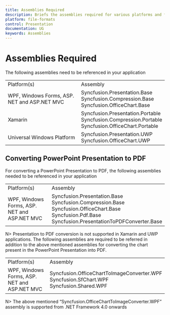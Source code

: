 ```yaml
---
title: Assemblies Required
description: Briefs the assemblies required for various platforms and frameworks.
platform: file-formats
control: Presentation
documentation: UG
keywords: Assemblies
---
```

# Assemblies Required

The following assemblies need to be referenced in your application
<table>
<tr>
<td>
Platform(s)<br/>
</td>
<td>
Assembly<br/>
</td>
</tr>
<tr>
<td>
WPF, Windows Forms, ASP. NET and ASP.NET MVC<br/>
</td>
<td>
Syncfusion.Presentation.Base<br/>
Syncfusion.Compression.Base<br/>
Syncfusion.OfficeChart.Base<br/>
</td>
</tr>
<tr>
<td>
Xamarin<br/></td><td>
Syncfusion.Presentation.Portable<br/>Syncfusion.Compression.Portable<br/>Syncfusion.OfficeChart.Portable<br/></td></tr>
<tr>
<td>
Universal Windows Platform<br/></td><td>
Syncfusion.Presentation.UWP<br/>Syncfusion.OfficeChart.UWP<br/></td></tr>
</table>

## Converting PowerPoint Presentation to PDF

For converting a PowerPoint Presentation to PDF, the following assemblies needed to be referenced in your application
<table>
<tr>
<td>
Platform(s)<br/>
</td>
<td>
Assembly<br/>
</td>
</tr>
<tr>
<td>
WPF, Windows Forms, ASP. NET and ASP.NET MVC<br/>
</td>
<td>
Syncfusion.Presentation.Base<br/>
Syncfusion.Compression.Base<br/>
Syncfusion.OfficeChart.Base<br/>
Syncfusion.Pdf.Base<br/>
Syncfusion.PresentationToPDFConverter.Base<br/>
</td>
</tr>
</table>
N> Presentation to PDF conversion is not supported in Xamarin and UWP applications.
The following assemblies are required to be referred in addition to the above mentioned assemblies for converting the chart present in the PowerPoint Presentation into PDF.
<table>
<tr>
<td>
Platform(s)<br/>
</td>
<td>
Assembly<br/>
</td>
</tr>
<tr>
<td>
WPF, Windows Forms, ASP. NET and ASP.NET MVC</br>
</td>
<td>
Syncfusion.OfficeChartToImageConverter.WPF<br/>
Syncfusion.SfChart.WPF<br/>
Syncfusion.Shared.WPF<br/>
</td>
</tr>
</table>
N> The above mentioned “Syncfusion.OfficeChartToImageConverter.WPF” assembly is supported from .NET Framework 4.0 onwards
